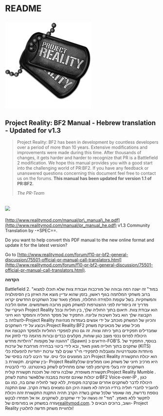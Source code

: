 # README

## ![](.gitbook/assets/pr_v1_logo.png)

## **Project Reality: BF2 Manual - Hebrew translation - Updated for v1.3**

> Project Reality: BF2 has been in development by countless developers over a period of more than 10 years. Extensive modifications and improvements were made during this time. After thousands of changes, it gets harder and harder to recognize that PR is a Battlefield 2 modification. We hope this manual provides you with a good start into the challenging world of PR:BF2. If you have any feedback or unanswered questions concerning this document feel free to contact us on the forums. **This manual has been updated for version 1.1 of PR:BF2.**
>
> _The PR-Team_

## ![](https://github.com/realitymod/pr-manual/tree/4ed281e1ffdb0845e74555f5cada93e3d9bb1c53/assets/flag.png)

[http://www.realitymod.com/manual/pr\_manual\_he.pdf](http://www.realitymod.com/manual/pr_manual_he.pdf) v1.3 Community Translation by -+SPEC==.

Do you want to help convert this PDF manual to the new online format and update it for the latest version?

Go to [http://www.realitymod.com/forum/f10-pr-bf2-general-discussion/75501-official-pr-manual-call-translators.html](http://www.realitymod.com/forum/f10-pr-bf2-general-discussion/75501-official-pr-manual-call-translators.html).

**הקדמה**

Battlefield 2. "במוד" זה ישנה רמה גבוהה של מורכבות ועבודת צוות שלא תוכלו למצוא ברוב משחקי המלחמה בגוף ראשון, בזמן שהוא עדיין מוצא את האיזון בין הסימולציה והמשחקיות. בשל עקומת הלמידה התלולה, מומלץ מאוד שכל השחקנים החדשים יקראו מדריך זה ביסודיות לפני ההצטרפות למשחק מקוון מרובה משתמשים. אתוס הליבה העיקרי של Project Reality הוא עבודת צוות. תיאום בתוך החוליה שלך, בין חוליות ובכל הקבוצה שלך הוא בעל חשיבות עליונה. התפקיד של מפקד החוליה והמפקד הוא חיוני להצלחה ב-Project Reality והכיוון של המשחק מוכתב על ידי אנשים בעמדות מנהיגות ויבוצע על ידי השחקנים.Project Reality:BF2 מכיל שפע של מכאניקת משחק שמבדילים תפקידים בתוך כיתה וצוות. זה גם נותן למפקדי החוליות ולמפקד הקבוצה את היכולת לפרוס נכסי מוצב כגון שוחות, מקלעים כבדים ובורות מרגמה כדי לחזק את ההגנה של מקומות "היולדות מחדש" \(Spawn\) הידועים כ-FOB'S. בנוסף, התפקיד של שחקנים בתוך חולייה מגוון מאוד, ובא לידי ביטוי בבחירה מורחבת של ערכות \(KITS\) מיוחדות וסטנדרטיות ומוגבלות לתפקידי חי"ר שונים לצד ערכות ייחודיות להפעלת כלי רכב ממונעים וכלי טיס. עוד היבט ליבה בסיסי של Project Reality הוא יכולת התקשורת בין שחקנים. תקשורת ב- Project Realityהיא מרכיב חיוני של משחק ואנו ממליצים שכל השחקנים יהיו בעלי מיקרופון לפני שהם מתחילים לשחק באינטרנט. כדי להבטיח תקשורת משופרת, שולבה גרסה של תוכנת תקשורת קולית:Project Reality Mumble . אשר נותנת לשחקbים יכולות שאינם זמינות במבנה שלBF2 Voice-over-IP , כגון היכולת לדבר לשחקנים אחרים שבקרבה מקומית, ללא קשר לחוליה שהם בה, כמו גם להעביר לחברי חוליה ברדיו הכיתה לא משנה היכן הם נמצאים בשדה הקרב. שום התקנה נוספת נדרשת, מה שאומר שלכל שחקן בשדה הקרב תהיה התקנת התקשורת זהה ויכולת לתקשר ללא מאמץ. "מוד" זה נעשה על ידי שחקנים, לשחקנים. אז אל תפחדו לבקש עזרה במשחק או בפורומים של[realitymod.com](http://www.realitymod.com/forum/f360-general-technical-support). ושוב, ברוכים הבאים ל- Project Reality ולחוויית משחק חדשה לחלוטין!

